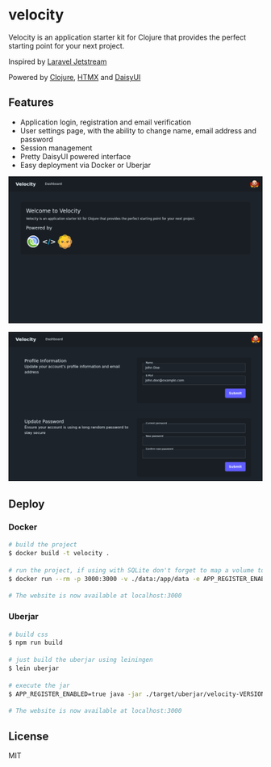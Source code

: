 # velocity

Velocity is an application starter kit for Clojure that provides the perfect starting point for your next project.

Inspired by [Laravel Jetstream](https://jetstream.laravel.com/)

Powered by [Clojure](https://clojure.org), [HTMX](https://htmx.org) and [DaisyUI](https://daisyui.com)

## Features

- Application login, registration and email verification
- User settings page, with the ability to change name, email address and password
- Session management
- Pretty DaisyUI powered interface
- Easy deployment via Docker or Uberjar

![](./.github/dashboard.png)

![](./.github/settings.png)

## Deploy

### Docker

```bash
# build the project
$ docker build -t velocity .

# run the project, if using with SQLite don't forget to map a volume to /app/data
$ docker run --rm -p 3000:3000 -v ./data:/app/data -e APP_REGISTER_ENABLED=true velocity

# The website is now available at localhost:3000
```

### Uberjar

```bash
# build css
$ npm run build

# just build the uberjar using leiningen
$ lein uberjar

# execute the jar
$ APP_REGISTER_ENABLED=true java -jar ./target/uberjar/velocity-VERSION-standalone.jar

# The website is now available at localhost:3000
```

## License

MIT

